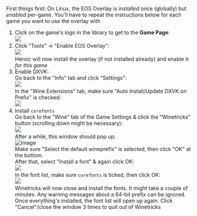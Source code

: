 First things first: On Linux, the EOS Overlay is *installed* once (globally) but *enabled* per-game. You'll have to repeat the instructions below for each game you want to use the overlay with

1. Click on the game's logo in the library to get to the **Game Page**:  
   ![](https://user-images.githubusercontent.com/34034631/193338961-db808e22-b056-4b58-8cdd-e6f8cf870d36.png)  
2. Click "Tools" -> "Enable EOS Overlay":  
   ![](https://user-images.githubusercontent.com/34034631/193339394-6cbcdeb0-b517-43ab-978c-d99a721eb244.png)  
   Heroic will now install the overlay (if not installed already) and enable it *for this game*  
3. Enable DXVK:  
   Go back to the "Info" tab and click "Settings":  
   ![](https://user-images.githubusercontent.com/34034631/193340192-09942804-3b7f-4932-a3a3-2f968e56cfce.png)  
   In the "Wine Extensions" tab, make sure "Auto Install/Update DXVK on Prefix" is checked:  
   ![](https://user-images.githubusercontent.com/34034631/193340796-de6d55e7-8a46-4eb7-9c2b-310a8168d043.png)  
4. Install `corefonts`  
   Go back to the "Wine" tab of the Game Settings & click the "Winetricks" button (scrolling down might be necessary):  
   ![](https://user-images.githubusercontent.com/34034631/193341307-51666b22-d58c-4eeb-8e54-78da20417026.png)  
   After a while, this window should pop up:  
   ![image](https://user-images.githubusercontent.com/34034631/193342230-12d718d3-c7a7-451c-b43b-8054088ec2d3.png)  
   Make sure "Select the default wineprefix" is selected, then click "OK" at the bottom.  
   After that, select "Install a font" & again click OK:  
   ![](https://user-images.githubusercontent.com/34034631/193343407-e54190a5-0a81-4007-82da-01a68542b92b.png)  
   In the font list, make sure `corefonts` is ticked, then click OK:  
   ![](https://user-images.githubusercontent.com/34034631/193343654-6242a4e3-efcc-43ed-b430-ef6c5c7e23d6.png)  
   Winetricks will now close and install the fonts. It might take a couple of minutes. Any warning messages about a 64-bit prefix can be ignored.  
   Once everything's installed, the font list will open up again. Click "Cancel"/close the window 3 times to quit out of Winetricks